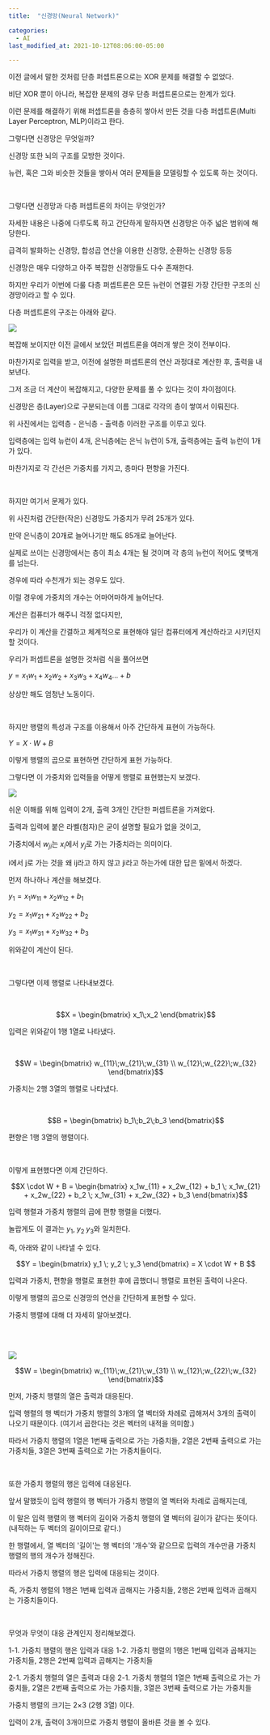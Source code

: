 ```yaml
---
title:  "신경망(Neural Network)"

categories:
  - AI
last_modified_at: 2021-10-12T08:06:00-05:00

---
```



이전 글에서 말한 것처럼 단층 퍼셉트론으로는 XOR 문제를 해결할 수 없었다.

비단 XOR 뿐이 아니라, 복잡한 문제의 경우 단층 퍼셉트론으로는 한계가 있다.

이런 문제를 해결하기 위해 퍼셉트론을 층층히 쌓아서 만든 것을 다층 퍼셉트론(Multi Layer Perceptron, MLP)이라고 한다.

그렇다면 신경망은 무엇일까?

신경망 또한 뇌의 구조를 모방한 것이다.

뉴런, 혹은 그와 비슷한 것들을 쌓아서 여러 문제들을 모델링할 수 있도록 하는 것이다.

<br/>

그렇다면 신경망과 다층 퍼셉트론의 차이는 무엇인가?

자세한 내용은 나중에 다루도록 하고 간단하게 말하자면 신경망은 아주 넓은 범위에 해당한다.

급격히 발화하는 신경망, 합성곱 연산을 이용한 신경망, 순환하는 신경망 등등

신경망은 매우 다양하고 아주 복잡한 신경망들도 다수 존재한다.

하지만 우리가 이번에 다룰 다층 퍼셉트론은 모든 뉴런이 연결된 가장 간단한 구조의 신경망이라고 할 수 있다.

다층 퍼셉트론의 구조는 아래와 같다.

![](/assets/image/neuralnetwork.png)

복잡해 보이지만 이전 글에서 보았던 퍼셉트론을 여러개 쌓은 것이 전부이다.

마찬가지로 입력을 받고, 이전에 설명한 퍼셉트론의 연산 과정대로 계산한 후, 출력을 내보낸다.

그저 조금 더 계산이 복잡해지고, 다양한 문제를 풀 수 있다는 것이 차이점이다. 

신경망은 층(Layer)으로 구분되는데 이름 그대로 각각의 층이 쌓여서 이뤄진다.

위 사진에서는 입력층 - 은닉층 - 출력층 이러한 구조를 이루고 있다.

입력층에는 입력 뉴런이 4개, 은닉층에는 은닉 뉴런이 5개, 출력층에는 출력 뉴런이 1개가 있다.

마찬가지로 각 간선은 가중치를 가지고, 층마다 편향을 가진다.

<br/>

하지만 여기서 문제가 있다.

위 사진처럼 간단한(작은) 신경망도 가중치가 무려 25개가 있다.

만약 은닉층이 20개로 늘어나기만 해도 85개로 늘어난다.

실제로 쓰이는 신경망에서는 층이 최소 4개는 될 것이며 각 층의 뉴런이 적어도 몇백개를 넘는다. 

경우에 따라 수천개가 되는 경우도 있다.

이럴 경우에 가중치의 개수는 어마어마하게 늘어난다.

계산은 컴퓨터가 해주니 걱정 없다지만, 

우리가 이 계산을 간결하고 체계적으로 표현해야 일단 컴퓨터에게 계산하라고 시키던지 할 것이다.

우리가 퍼셉트론을 설명한 것처럼 식을 풀어쓰면

$y = x_1w_1 + x_2w_2 + x_3w_3+ x_4w_4 ... + b$

상상만 해도 엄청난 노동이다.

<br/>

하지만 행렬의 특성과 구조를 이용해서 아주 간단하게 표현이 가능하다.

$Y = X \cdot W + B$

이렇게 행렬의 곱으로 표현하면 간단하게 표현 가능하다.

그렇다면 이 가중치와 입력들을 어떻게 행렬로 표현했는지 보겠다.

![](/assets/image/2-3perceptron.png)

쉬운 이해를 위해 입력이 2개, 출력 3개인 간단한 퍼셉트론을 가져왔다.

출력과 입력에 붙은 라벨(첨자)은 굳이 설명할 필요가 없을 것이고,

가중치에서 $w_{ji}$는 $x_i$에서 $y_j$로 가는 가중치라는 의미이다.

i에서 j로 가는 것을 왜 ij라고 하지 않고 ji라고 하는가에 대한 답은 밑에서 하겠다.

먼저 하나하나 계산을 해보겠다.

$y_1 = x_1w_{11} + x_2w_{12} + b_1$

$y_2 = x_1w_{21} + x_2w_{22} + b_2$

$y_3 = x_1w_{31} + x_2w_{32} + b_3$

위와같이 계산이 된다.

<br/>

그렇다면 이제 행렬로 나타내보겠다.

<br/>

$$X = \begin{bmatrix} 
x_1\;x_2 
\end{bmatrix}$$

입력은 위와같이 1행 1열로 나타냈다.

<br/>

$$W = \begin{bmatrix} 
w_{11}\;w_{21}\;w_{31} \\
w_{12}\;w_{22}\;w_{32} 
\end{bmatrix}$$

가중치는 2행 3열의 행렬로 나타냈다.

<br/>

$$B = \begin{bmatrix} 
b_1\;b_2\;b_3
\end{bmatrix}$$

편향은 1행 3열의 행렬이다.

<br/>

이렇게 표현했다면 이제 간단하다. 

$$X \cdot W + B = \begin{bmatrix} 
x_1w_{11} + x_2w_{12} + b_1 \; x_1w_{21} + x_2w_{22} + b_2 \; x_1w_{31} + x_2w_{32} + b_3
\end{bmatrix}$$

입력 행렬과 가중치 행렬의 곱에 편향 행렬을 더했다. 

놀랍게도 이 결과는 $y_1, \;y_2 \;y_3$와 일치한다.

즉, 아래와 같이 나타낼 수 있다.

$$Y = \begin{bmatrix} 
y_1 \; y_2 \; y_3
\end{bmatrix} = X \cdot W + B $$

입력과 가중치, 편향을 행렬로 표현한 후에 곱했더니 행렬로 표현된 출력이 나온다.

이렇게 행렬의 곱으로 신경망의 연산을 간단하게 표현할 수 있다.

가중치 행렬에 대해 더 자세히 알아보겠다.

<br/>

<br/>

![](/assets/image/2-3perceptron.png)

$$W = \begin{bmatrix} 
w_{11}\;w_{21}\;w_{31} \\
w_{12}\;w_{22}\;w_{32} 
\end{bmatrix}$$

먼저, 가중치 행렬의 열은 출력과 대응된다.

입력 행렬의 행 벡터가 가중치 행렬의 3개의 열 벡터와 차례로 곱해져서 3개의 출력이 나오기 때문이다. (여기서 곱한다는 것은 벡터의 내적을 의미함.)

따라서 가중치 행렬의 1열은 1번째 출력으로 가는 가중치들, 2열은 2번째 출력으로 가는 가중치들, 3열은 3번째 출력으로 가는 가중치들이다.

<br/>

또한 가중치 행렬의 행은 입력에 대응된다.

앞서 말했듯이 입력 행렬의 행 벡터가 가중치 행렬의 열 벡터와 차례로 곱해지는데,

이 말은 입력 행렬의 행 벡터의 길이와 가중치 행렬의 열 벡터의 길이가 같다는 뜻이다. (내적하는 두 벡터의 길이이므로 같다.)

한 행렬에서, 열 벡터의 '길이'는 행 벡터의 '개수'와 같으므로 입력의 개수만큼 가중치 행렬의 행의 개수가 정해진다.

따라서 가중치 행렬의 행은 입력에 대응되는 것이다.

즉, 가중치 행렬의 1행은 1번째 입력과 곱해지는 가중치들, 2행은 2번째 입력과 곱해지는 가중치들이다.

<br/>

무엇과 무엇이 대응 관계인지 정리해보겠다.

1-1. 가중치 행렬의 행은 입력과 대응
1-2. 가중치 행렬의 1행은 1번째 입력과 곱해지는 가중치들, 2행은 2번째 입력과 곱해지는 가중치들

2-1. 가중치 행렬의 열은 출력과 대응
2-1. 가중치 행렬의 1열은 1번째 출력으로 가는 가중치들, 2열은 2번째 출력으로 가는 가중치들, 3열은 3번째 출력으로 가는 가중치들


가중치 행렬의 크기는 2×3 (2행 3열) 이다.

입력이 2개, 출력이 3개이므로 가중치 행렬이 올바른 것을 볼 수 있다.

 





